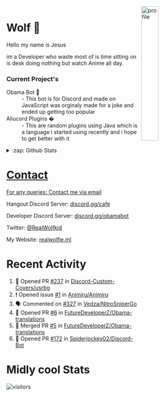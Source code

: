 
<img align="right" alt="profile" width=30% src="https://avatars1.githubusercontent.com/u/32025746?s=460&u=b71f51a6d786a0817807f3e953f36734ac4493c7&v=4">

<h1>Wolf 🐺</h1>

<p>Hello my name is Jesus 

im a Developer who waste most of is time sitting
on is desk doing nothing but watch Anime all day.

</p>


<h3>Current Project's</h3>
<dl>
  <dt>Obama Bot 🤖</dt>
  <dd>- This bot is for Discord and made on JavaScript was orginaly made for a joke and ended up getting too popular</dd>

  <dt>Aliucord Plugins �</dt>
  <dd>- This are random plugins using Java which is a language i started using recently and i hope to get better with it</dd>
</dl>

<!--<a href="https://youtube.com/c/Wolfkid">

<img src="https://img.shields.io/badge/Wolfkid%20-%23FF0000.svg?&style=for-the-badge&logo=YouTube&logoColor=white"/>
-->




<details>  
<summary>:zap: Github Stats</summary>
<a href="https://youtube.com/c/Wolfkid">
<img align="left" alt="Wolf's Github Stats" src="https://github-readme-stats.vercel.app/api?username=Wolfkid200444&show_icons=true&theme=tokyonight" />
<img align="bottom" alt="Wolf's Github Stats" src="https://github-readme-stats.vercel.app/api/top-langs/?username=Wolfkid200444&show_icons=true&theme=tokyonight"/>
  </details>

<h1>Contact</h1>
      <p>For any queries: <a href="mailto:helpwolf@gmail.com?Subject=My%20Query">Contact me via email</a></p>
      <p>Hangout Discord Server: <a href="https://discord.gg/Kf2WCQf">discord.gg/cafe</a></p>
      <p>Developer Discord Server: <a href="https://discord.gg/ZU8zFx8">discord.gg/obamabot</a></p>
      <p>Twitter: <a href="https://twitter.com/RealWolfkid">@RealWolfkid</a></p>
      <p>My Website: <a href="https://realwolfie.ml">realwolfie.ml</a></p>


  <h1> Recent Activity </h1>

<!--START_SECTION:activity-->
1. 💪 Opened PR [#237](https://github.com/Discord-Custom-Covers/usrbg/pull/237) in [Discord-Custom-Covers/usrbg](https://github.com/Discord-Custom-Covers/usrbg)
2. ❗️ Opened issue [#1](https://github.com/Animiru/Animiru/issues/1) in [Animiru/Animiru](https://github.com/Animiru/Animiru)
3. 🗣 Commented on [#327](https://github.com/Vedza/NitroSniperGo/issues/327) in [Vedza/NitroSniperGo](https://github.com/Vedza/NitroSniperGo)
4. 💪 Opened PR [#6](https://github.com/FutureDeveloperZ/Obama-translations/pull/6) in [FutureDeveloperZ/Obama-translations](https://github.com/FutureDeveloperZ/Obama-translations)
5. 🎉 Merged PR [#5](https://github.com/FutureDeveloperZ/Obama-translations/pull/5) in [FutureDeveloperZ/Obama-translations](https://github.com/FutureDeveloperZ/Obama-translations)
6. 💪 Opened PR [#172](https://github.com/Spiderjockey02/Discord-Bot/pull/172) in [Spiderjockey02/Discord-Bot](https://github.com/Spiderjockey02/Discord-Bot)
<!--END_SECTION:activity-->


  <h1> Midly cool Stats </h1>

  ![visitors](https://visitor-badge.laobi.icu/badge?page_id=Wolfkid200444.Wolfkid200444)
